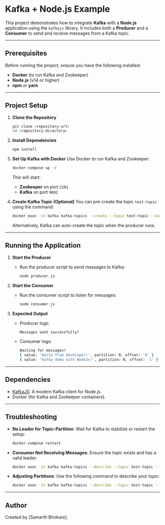 # Kafka + Node.js Example

This project demonstrates how to integrate **Kafka** with a **Node.js** application using the `kafkajs` library. It includes both a **Producer** and a **Consumer** to send and receive messages from a Kafka topic.

---

## Prerequisites

Before running the project, ensure you have the following installed:

- **Docker** (to run Kafka and Zookeeper)
- **Node.js** (v14 or higher)
- **npm** or **yarn**

---

## Project Setup

1. **Clone the Repository**

   ```bash
   git clone <repository-url>
   cd <repository-directory>
   ```

2. **Install Dependencies**

   ```bash
   npm install
   ```

3. **Set Up Kafka with Docker**
   Use Docker to run Kafka and Zookeeper:

   ```bash
   docker-compose up -d
   ```

   This will start:

   - **Zookeeper** on port `2181`
   - **Kafka** on port `9092`

4. **Create Kafka Topic (Optional)**
   You can pre-create the topic `test-topic` using the command:

   ```bash
   docker exec -it kafka kafka-topics --create --topic test-topic --bootstrap-server localhost:9092 --partitions 1 --replication-factor 1
   ```

   Alternatively, Kafka can auto-create the topic when the producer runs.

---

## Running the Application

1. **Start the Producer**

   - Run the producer script to send messages to Kafka:
     ```bash
     node producer.js
     ```

2. **Start the Consumer**

   - Run the consumer script to listen for messages:
     ```bash
     node consumer.js
     ```

3. **Expected Output**
   - Producer logs:
     ```bash
     Messages sent successfully!
     ```
   - Consumer logs:
     ```bash
     Waiting for messages!
     { value: 'Hello from developer!', partition: 0, offset: '0' }
     { value: 'Kafka demo with NodeJs!', partition: 0, offset: '1' }
     ```

---

## Dependencies

- [KafkaJS](https://kafka.js.org): A modern Kafka client for Node.js.
- Docker (for Kafka and Zookeeper containers).

---

## Troubleshooting

- **No Leader for Topic-Partition**: Wait for Kafka to stabilize or restart the setup:
  ```bash
  docker-compose restart
  ```
- **Consumer Not Receiving Messages**: Ensure the topic exists and has a valid leader:
  ```bash
  docker exec -it kafka kafka-topics --describe --topic test-topic --bootstrap-server localhost:9092
  ```
- **Adjusting Partitions**: Use the following command to describe your topic:
  ```bash
  docker exec -it kafka kafka-topics --describe --topic test-topic --bootstrap-server localhost:9092
  ```

---

## Author

Created by [Samarth Bhokare].
